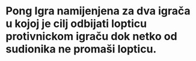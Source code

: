 # Pong Igra namijenjena za dva igrača u kojoj je cilj odbijati lopticu protivnickom igraču dok netko od sudionika ne promaši lopticu.
